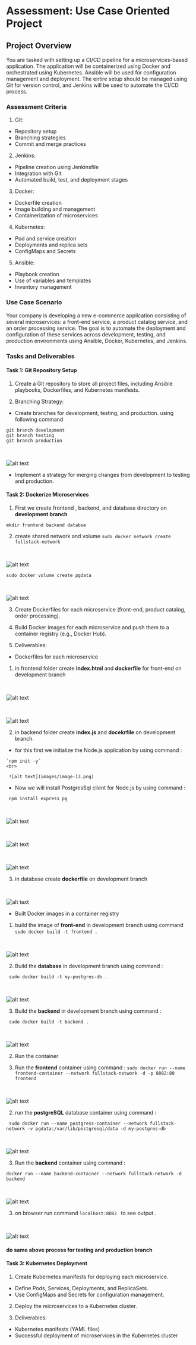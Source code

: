 # Assessment: Use Case Oriented Project

## Project Overview
You are tasked with setting up a CI/CD pipeline for a microservices-based application. The
application will be containerized using Docker and orchestrated using Kubernetes. Ansible
will be used for configuration management and deployment. The entire setup should be
managed using Git for version control, and Jenkins will be used to automate the CI/CD
process.

### Assessment Criteria
1. Git:
+ Repository setup
 +  Branching strategies
 + Commit and merge practices

2. Jenkins:
 + Pipeline creation using Jenkinsfile
 + Integration with Git
 + Automated build, test, and deployment stages

3. Docker:
 + Dockerfile creation
 + Image building and management
 + Containerization of microservices

4. Kubernetes:
 + Pod and service creation
 + Deployments and replica sets
 + ConfigMaps and Secrets

5. Ansible:
 + Playbook creation
 + Use of variables and templates
 + Inventory management


### Use Case Scenario

Your company is developing a new e-commerce application consisting of several
microservices: a front-end service, a product catalog service, and an order processing
service. The goal is to automate the deployment and configuration of these services across
development, testing, and production environments using Ansible, Docker, Kubernetes, and
Jenkins.

### Tasks and Deliverables

#### Task 1: Git Repository Setup
1. Create a Git repository to store all project files, including Ansible playbooks,
Dockerfiles, and Kubernetes manifests.

2. Branching Strategy:
 + Create branches for development, testing, and production. using following command

 ```
 git branch development
 git branch testing
 git branch production
 
 ```

 <br>

 ![alt text](images/image.png)
 +  Implement a strategy for merging changes from development to testing and
production.

#### Task 2: Dockerize Microservices

1. First we create frontend , backend, and database directory on **development branch**
```
mkdir frontend backend databse
```

2. create shared network and volume 
 `sudo docker network create fullstack-network `

 <br>

 ![alt text](images/image-11.png)

 `sudo docker volume create pgdata`

 <br>

  ![alt text](images/image-12.png)

3. Create Dockerfiles for each microservice (front-end, product catalog, order
processing).

4. Build Docker images for each microservice and push them to a container registry
(e.g., Docker Hub).

5. Deliverables:

+ Dockerfiles for each microservice

 1. in frontend folder create **index.html** and **dockerfile** for front-end on development branch

  <br>

  ![alt text](images/image-1.png)

  <br>

  ![alt text](images/image-2.png)

 2. in backend folder create **index.js** and **docekrfile** on development branch.
   + for this first we initialize the Node.js application by using command :

    `npm init -y`
    <br>

     ![alt text](images/image-13.png)

   + Now we will install PostgresSql client for Node.js by using command :

   ` npm install express pg`

   <br>

   ![alt text](images/image-14.png)

  <br>

   ![alt text](images/image-6.png)

   <br>

 ![alt text](images/image-7.png)
  
  3. in database create **dockerfile** on development branch

  <br>

 ![alt text](images/image-8.png)


+ Built Docker images in a container registry

 1. build the image of **front-end** in development branch using command 
   `sudo docker build -t frontend . `

   <br>

   ![alt text](images/image-3.png)


  2. Build the **database** in development branch using command :

  ` sudo docker build -t my-postgres-db .`

  <br>

   ![alt text](images/image-9.png)
  
  3. Build the **backend** in development branch using command :

  ` sudo docker build -t backend .` 

  <br>

   ![alt text](images/image-15.png)

2. Run the container 

 1. Run the **frontend** container using command :
 ` sudo docker run --name frontend-container --network fullstack-network -d -p 8082:80 frontend `
 <br>

 ![alt text](images/image-4.png)

 2. run the **postgreSQL** database container using command :

 ` sudo docker run --name postgress-container --network fullstack-network -v pgdata:/var/lib/postgresql/data -d my-postgres-db`

 <br>

  ![alt text](images/image-10.png)

 3. Run the **backend** container using command :

 `docker run --name backend-container --network fullstack-network -d backend `

 <br>

 ![alt text](images/image-16.png)

3. on browser run  command `localhost:8082 ` to see output .

 <br>

 ![alt text](images/image-5.png)


#### do same above process for testing and production branch





#### Task 3: Kubernetes Deployment

1. Create Kubernetes manifests for deploying each microservice.
+ Define Pods, Services, Deployments, and ReplicaSets.
+ Use ConfigMaps and Secrets for configuration management.

2. Deploy the microservices to a Kubernetes cluster.

3. Deliverables:
+ Kubernetes manifests (YAML files)
+ Successful deployment of microservices in the Kubernetes cluster